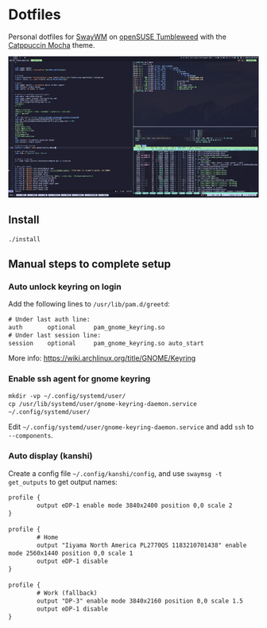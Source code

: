 # Dotfiles

Personal dotfiles for [SwayWM](https://swaywm.org/) on [openSUSE Tumbleweed](https://get.opensuse.org/tumbleweed/) with the [Catppuccin Mocha](https://github.com/catppuccin/catppuccin) theme.

![Screenshot](/assets/screenshot.png)

## Install

```bash
./install
```

## Manual steps to complete setup

### Auto unlock keyring on login

Add the following lines to `/usr/lib/pam.d/greetd`:

```
# Under last auth line:
auth       optional     pam_gnome_keyring.so
# Under last session line:
session    optional     pam_gnome_keyring.so auto_start
```

More info: https://wiki.archlinux.org/title/GNOME/Keyring

### Enable ssh agent for gnome keyring

```
mkdir -vp ~/.config/systemd/user/
cp /usr/lib/systemd/user/gnome-keyring-daemon.service ~/.config/systemd/user/
```

Edit `~/.config/systemd/user/gnome-keyring-daemon.service` and add `ssh` to `--components`.

### Auto display (kanshi)

Create a config file `~/.config/kanshi/config`, and use `swaymsg -t get_outputs` to get output names:

```
profile {
        output eDP-1 enable mode 3840x2400 position 0,0 scale 2
}

profile {
        # Home
        output "Iiyama North America PL2770QS 1183210701438" enable mode 2560x1440 position 0,0 scale 1
        output eDP-1 disable
}

profile {
        # Work (fallback)
        output "DP-3" enable mode 3840x2160 position 0,0 scale 1.5
        output eDP-1 disable
}
```
